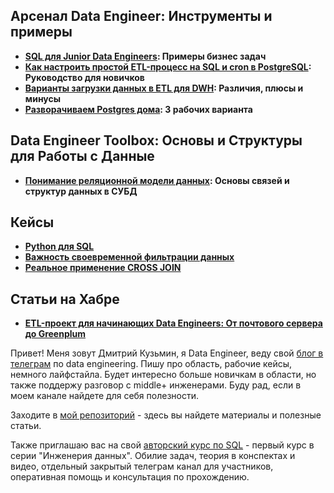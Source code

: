 ## Арсенал Data Engineer: Инструменты и примеры

* **[SQL для Junior Data Engineers](sql_for_junior_de.md): Примеры бизнес задач**
* **[Как настроить простой ETL-процесс на SQL и cron в PostgreSQL](cron_etl.md): Руководство для новичков**
* **[Варианты загрузки данных в ETL для DWH](data_load_ways.md): Различия, плюсы и минусы**
* **[Разворачиваем Postgres дома](dbs_in_home.md): 3 рабочих варианта**
## Data Engineer Toolbox: Основы и Структуры для Работы с Данные

* **[Понимание реляционной модели данных](relation_model.md): Основы связей и структур данных в СУБД**

## Кейсы
* **[Python для SQL](python_for_sql_part_01.md)**
* **[Важность своевременной фильтрации данных](Важность_своевременной_фильтрации_данных.md)**
* **[Реальное применение CROSS JOIN](Реальное_применение_CROSS_JOIN.md)**

## Статьи на Хабре

* **[ETL-проект для начинающих Data Engineers: От почтового сервера до Greenplum](https://habr.com/ru/articles/849062/)**

Привет! Меня зовут Дмитрий Кузьмин, я Data Engineer, веду свой [блог в телеграм](https://t.me/+2fYtebi9-k85MDJi) по data engineering. Пишу про область, рабочие кейсы, немного лайфстайла. Будет интересно больше новичкам в области, но также поддержу разговор с middle+ инженерами. Буду рад, если в моем канале найдете для себя полезности.

Заходите в [мой репозиторий](https://github.com/dim4eg91/DataEngineering) - здесь вы найдете материалы и полезные статьи.

Также приглашаю вас на свой [авторский курс по SQL](https://stepik.org/a/210499) - первый курс в серии "Инженерия данных". Обилие задач, теория в конспектах и видео, отдельный закрытый телеграм канал для участников, оперативная помощь и консультация по прохождению.